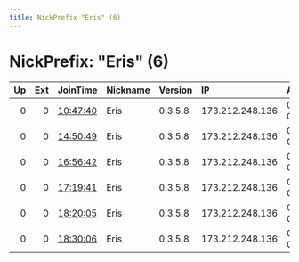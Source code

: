 ```yaml
---
title: NickPrefix "Eris" (6)
---
```


# NickPrefix: "Eris" (6)

|   Up |   Ext | JoinTime                                                                                            | Nickname   | Version   | IP              | AS           | CC   |   ORp |   Dirp | OS    | Contact   |   eFamMembers |
|-----:|------:|:----------------------------------------------------------------------------------------------------|:-----------|:----------|:----------------|:-------------|:-----|------:|-------:|:------|:----------|--------------:|
|    0 |     0 | [10:47:40](https://metrics.torproject.org/rs.html#details/5F052915AADA5F24308C53D3CFB3866EDEB78DD2) | Eris       | 0.3.5.8   | 173.212.248.136 | Contabo GmbH | de   | 20151 |      0 | Linux | None      |             1 |
|    0 |     0 | [14:50:49](https://metrics.torproject.org/rs.html#details/35EBC9222B368C1C91ADB20667A538300D04CA8B) | Eris       | 0.3.5.8   | 173.212.248.136 | Contabo GmbH | de   | 20151 |      0 | Linux | None      |             1 |
|    0 |     0 | [16:56:42](https://metrics.torproject.org/rs.html#details/788A570677EA1049A342BFAC3C61526A0CF450F0) | Eris       | 0.3.5.8   | 173.212.248.136 | Contabo GmbH | de   | 20151 |      0 | Linux | None      |             1 |
|    0 |     0 | [17:19:41](https://metrics.torproject.org/rs.html#details/8AA6E284A82A14DA89C1CD6A212563280425691B) | Eris       | 0.3.5.8   | 173.212.248.136 | Contabo GmbH | de   | 20151 |      0 | Linux | None      |             1 |
|    0 |     0 | [18:20:05](https://metrics.torproject.org/rs.html#details/C2F66A6836987C0E984744030BA322EAFE3B7786) | Eris       | 0.3.5.8   | 173.212.248.136 | Contabo GmbH | de   | 20151 |      0 | Linux | None      |             1 |
|    0 |     0 | [18:30:06](https://metrics.torproject.org/rs.html#details/04E154307A4F6CAC25E330CA2F5D932B7E54236B) | Eris       | 0.3.5.8   | 173.212.248.136 | Contabo GmbH | de   | 20151 |      0 | Linux | None      |             1 |
